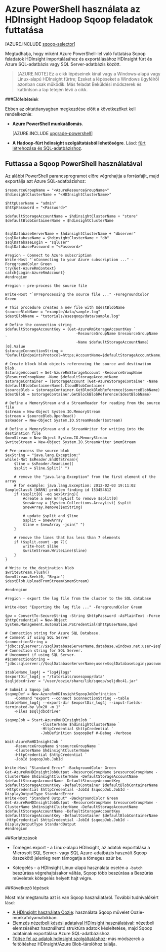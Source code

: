 <properties
    pageTitle="Hadoop Sqoop használata a HDInsight |} Microsoft Azure"
    description="Megtudhatja, hogy miként Azure a PowerShell használatával munkaállomásról Sqoop importálás futtatása és exportálása egy Hadoop fürthöz és Azure SQL-adatbázishoz között."
    editor="cgronlun"
    manager="jhubbard"
    services="hdinsight"
    documentationCenter=""
    tags="azure-portal"
    authors="mumian"/>

<tags
    ms.service="hdinsight"
    ms.workload="big-data"
    ms.tgt_pltfrm="na"
    ms.devlang="na"
    ms.topic="article"
    ms.date="09/02/2016"
    ms.author="jgao"/>

# <a name="run-sqoop-jobs-using-azure-powershell-for-hadoop-in-hdinsight"></a>Azure PowerShell használata az HDInsight Hadoop Sqoop feladatok futtatása

[AZURE.INCLUDE [sqoop-selector](../../includes/hdinsight-selector-use-sqoop.md)]

Megtudhatja, hogy miként Azure PowerShell-lel való futtatása Sqoop feladatok HDInsight importálásához és exportálásához HDInsight fürt és Azure SQL-adatbázis vagy SQL Server-adatbázis között.

> [AZURE.NOTE] Ez a cikk lépéseinek kínál vagy a Windows-alapú vagy Linux-alapú HDInsight fürtre; Ezeket a lépéseket a Windows ügyfélről azonban csak működik. Más feladat Beküldési módszerek és kattintson a lap tetején lévő a cikk.


###<a name="prerequisites"></a>Előfeltételek

Ebben az oktatóanyagban megkezdése előtt a következőket kell rendelkeznie:

- **Azure PowerShell munkaállomás**.

    [AZURE.INCLUDE [upgrade-powershell](../../includes/hdinsight-use-latest-powershell.md)]

- **A Hadoop-fürt hdinsight szolgáltatásból lehetőségre**. Lásd: [fürt létrehozása és SQL-adatbázishoz](hdinsight-use-sqoop.md#create-cluster-and-sql-database).

    
## <a name="run-sqoop-using-powershell"></a>Futtassa a Sqoop PowerShell használatával

Az alábbi PowerShell parancsprogramot előre végrehajtja a forrásfájlt, majd exportálja azt Azure SQL-adatbázishoz:

    $resourceGroupName = "<AzureResourceGroupName>"
    $hdinsightClusterName = "<HDInsightClusterName>"

    $httpUserName = "admin"
    $httpPassword = "<Password>"

    $defaultStorageAccountName = $hdinsightClusterName + "store"
    $defaultBlobContainerName = $hdinsightClusterName


    $sqlDatabaseServerName = $hdinsightClusterName + "dbserver"
    $sqlDatabaseName = $hdinsightClusterName + "db"
    $sqlDatabaseLogin = "sqluser"
    $sqlDatabasePassword = "<Password>"

    #region - Connect to Azure subscription
    Write-Host "`nConnecting to your Azure subscription ..." -ForegroundColor Green
    try{Get-AzureRmContext}
    catch{Login-AzureRmAccount}
    #endregion
        
    #region - pre-process the source file
        
    Write-Host "`nPreprocessing the source file ..." -ForegroundColor Green
        
    # This procedure creates a new file with $destBlobName
    $sourceBlobName = "example/data/sample.log"
    $destBlobName = "tutorials/usesqoop/data/sample.log"
        
    # Define the connection string
    $defaultStorageAccountKey = (Get-AzureRmStorageAccountKey `
                                    -ResourceGroupName $resourceGroupName `
                                    -Name $defaultStorageAccountName)[0].Value
    $storageConnectionString = "DefaultEndpointsProtocol=https;AccountName=$defaultStorageAccountName;AccountKey=$defaultStorageAccountKey"
        
    # Create block blob objects referencing the source and destination blob.
    $storageAccount = Get-AzureRmStorageAccount -ResourceGroupName $ResourceGroupName -Name $defaultStorageAccountName
    $storageContainer = ($storageAccount |Get-AzureStorageContainer -Name $defaultBlobContainerName).CloudBlobContainer
    $sourceBlob = $storageContainer.GetBlockBlobReference($sourceBlobName)
    $destBlob = $storageContainer.GetBlockBlobReference($destBlobName)
        
    # Define a MemoryStream and a StreamReader for reading from the source file
    $stream = New-Object System.IO.MemoryStream
    $stream = $sourceBlob.OpenRead()
    $sReader = New-Object System.IO.StreamReader($stream)
        
    # Define a MemoryStream and a StreamWriter for writing into the destination file
    $memStream = New-Object System.IO.MemoryStream
    $writeStream = New-Object System.IO.StreamWriter $memStream
        
    # Pre-process the source blob
    $exString = "java.lang.Exception:"
    while(-Not $sReader.EndOfStream){
        $line = $sReader.ReadLine()
        $split = $line.Split(" ")
        
        # remove the "java.lang.Exception" from the first element of the array
        # for example: java.lang.Exception: 2012-02-03 19:11:02 SampleClass8 [WARN] problem finding id 153454612
        if ($split[0] -eq $exString){
            #create a new ArrayList to remove $split[0]
            $newArray = [System.Collections.ArrayList] $split
            $newArray.Remove($exString)
        
            # update $split and $line
            $split = $newArray
            $line = $newArray -join(" ")
        }
        
        # remove the lines that has less than 7 elements
        if ($split.count -ge 7){
            write-host $line
            $writeStream.WriteLine($line)
        }
    }
        
    # Write to the destination blob
    $writeStream.Flush()
    $memStream.Seek(0, "Begin")
    $destBlob.UploadFromStream($memStream)
        
    #endregion
        
    #region - export the log file from the cluster to the SQL database
        
    Write-Host "Exporting the log file ..." -ForegroundColor Green

    $pw = ConvertTo-SecureString -String $httpPassword -AsPlainText -Force
    $httpCredential = New-Object System.Management.Automation.PSCredential($httpUserName,$pw)
        
    # Connection string for Azure SQL Database.
    # Comment if using SQL Server
    $connectionString = "jdbc:sqlserver://$sqlDatabaseServerName.database.windows.net;user=$sqlDatabaseLogin@$sqlDatabaseServerName;password=$sqlDatabasePassword;database=$sqlDatabaseName"
    # Connection string for SQL Server.
    # Uncomment if using SQL Server.
    #$connectionString = "jdbc:sqlserver://$sqlDatabaseServerName;user=$sqlDatabaseLogin;password=$sqlDatabasePassword;database=$sqlDatabaseName"
        
    $tableName_log4j = "log4jlogs"
    $exportDir_log4j = "/tutorials/usesqoop/data"
    $sqljdbcdriver = "/user/oozie/share/lib/sqoop/sqljdbc41.jar"
        
    # Submit a Sqoop job
    $sqoopDef = New-AzureRmHDInsightSqoopJobDefinition `
        -Command "export --connect $connectionString --table $tableName_log4j --export-dir $exportDir_log4j --input-fields-terminated-by \0x20 -m 1" `
        -Files $sqljdbcdriver

    $sqoopJob = Start-AzureRmHDInsightJob `
                    -ClusterName $hdinsightClusterName `
                    -HttpCredential $httpCredential `
                    -JobDefinition $sqoopDef #-Debug -Verbose

    Wait-AzureRmHDInsightJob `
        -ResourceGroupName $resourceGroupName `
        -ClusterName $hdinsightClusterName `
        -HttpCredential $httpCredential `
        -JobId $sqoopJob.JobId
        
    Write-Host "Standard Error" -BackgroundColor Green
    Get-AzureRmHDInsightJobOutput -ResourceGroupName $resourceGroupName -ClusterName $hdinsightClusterName -DefaultStorageAccountName $defaultStorageAccountName -DefaultStorageAccountKey $defaultStorageAccountKey -DefaultContainer $defaultBlobContainerName -HttpCredential $httpCredential -JobId $sqoopJob.JobId -DisplayOutputType StandardError
    Write-Host "Standard Output" -BackgroundColor Green
    Get-AzureRmHDInsightJobOutput -ResourceGroupName $resourceGroupName -ClusterName $hdinsightClusterName -DefaultStorageAccountName $defaultStorageAccountName -DefaultStorageAccountKey $defaultStorageAccountKey -DefaultContainer $defaultBlobContainerName -HttpCredential $httpCredential -JobId $sqoopJob.JobId -DisplayOutputType StandardOutput
    #endregion

##<a name="limitations"></a>Korlátozások

* Tömeges export - a Linux-alapú HDInsight, az adatok exportálása a Microsoft SQL Server- vagy SQL Azure-adatbázis használt Sqoop összekötő jelenleg nem támogatja a tömeges szúr be.

* Kötegelés – a HDInsight Linux-alapú használata esetén a `-batch` beszúrása végrehajtásakor váltás, Sqoop több beszúrása a Beszúrás műveletek kötegelés helyett hajt végre.

##<a name="next-steps"></a>Következő lépések

Most már megtanulta azt is van Sqoop használatáról. További tudnivalókért lásd:

- [A HDInsight használata Oozie](hdinsight-use-oozie.md): használata Sqoop művelet Oozie-munkafolyamatokban.
- [Elemzés nézetbeli késési adataival HDInsight használatával](hdinsight-analyze-flight-delay-data.md): nézetbeli elemzéséhez használható struktúra adatok késleltetése, majd Sqoop adatainak exportálása Azure SQL-adatbázishoz.
- [Töltse fel az adatok hdinsight szolgáltatáshoz](hdinsight-upload-data.md): más módszerek a feltöltéshez HDInsight/Azure Blob-tárolóhoz találja.


[sqoop-user-guide-1.4.4]: https://sqoop.apache.org/docs/1.4.4/SqoopUserGuide.html
